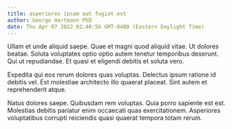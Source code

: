 ```yaml
---
title: asperiores ipsam aut fugiat est
author: George Hartmann PhD
date: Thu Apr 07 2022 02:40:56 GMT-0400 (Eastern Daylight Time)
---
```

Ullam et unde aliquid saepe. Quae et magni quod aliquid vitae. Ut dolores beatae. Soluta voluptates optio optio autem tenetur temporibus deserunt. Qui ut repudiandae. Et quasi et eligendi debitis et soluta vero.

 Expedita qui eos rerum dolores quas voluptas. Delectus ipsum ratione id debitis vel. Est molestiae architecto illo quaerat placeat. Sint autem et reprehenderit atque.

 Natus dolores saepe. Quibusdam rem voluptas. Quia porro sapiente est est. Molestias debitis pariatur enim occaecati quas exercitationem. Asperiores voluptatibus corrupti reiciendis quasi quaerat tempora totam rerum.